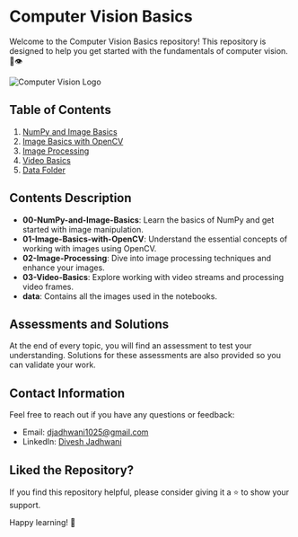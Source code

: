 # Computer Vision Basics

Welcome to the Computer Vision Basics repository! This repository is designed to help you get started with the fundamentals of computer vision. 📸👁️

![Computer Vision Logo](o.jpg)

## Table of Contents

1. [NumPy and Image Basics](00-NumPy-and-Image-Basics/README.md)
2. [Image Basics with OpenCV](01-Image-Basics-with-OpenCV/README.md)
3. [Image Processing](02-Image-Processing/README.md)
4. [Video Basics](03-Video-Basics/README.md)
5. [Data Folder](data/)

## Contents Description

- **00-NumPy-and-Image-Basics**: Learn the basics of NumPy and get started with image manipulation.
- **01-Image-Basics-with-OpenCV**: Understand the essential concepts of working with images using OpenCV.
- **02-Image-Processing**: Dive into image processing techniques and enhance your images.
- **03-Video-Basics**: Explore working with video streams and processing video frames.
- **data**: Contains all the images used in the notebooks.

## Assessments and Solutions

At the end of every topic, you will find an assessment to test your understanding. Solutions for these assessments are also provided so you can validate your work.

## Contact Information

Feel free to reach out if you have any questions or feedback:

- Email: [djadhwani1025@gmail.com](mailto:djadhwani1025@gmail.com)
- LinkedIn: [Divesh Jadhwani](https://www.linkedin.com/in/divesh-jadhwani-928535200/)

## Liked the Repository?

If you find this repository helpful, please consider giving it a ⭐️ to show your support.

Happy learning! 🚀
